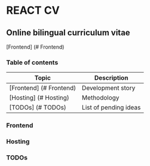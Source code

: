 # REACT CV

## Online bilingual curriculum vitae

[Frontend] (# Frontend)

### Table of contents

| Topic                   | Description           |
| ----------------------- | --------------------- |
| [Frontend] (# Frontend) | Development story     |
| [Hosting] (# Hosting)   | Methodology           |
| [TODOs] (# TODOs)       | List of pending ideas |

### Frontend

### Hosting

### TODOs
